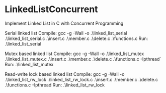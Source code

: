 # LinkedListConcurrent
Implement Linked List in C with Concurrent Programming

Serial linked list
Compile: gcc -g -Wall -o .\linked_list_serial .\linked_list_serial.c  .\insert.c .\member.c .\delete.c .\functions.c
Run: .\linked_list_serial

Mutex based linked list
Compile: gcc -g -Wall -o .\linked_list_mutex .\linked_list_mutex.c  .\insert.c .\member.c .\delete.c .\functions.c -Ipthread`
Run: .\linked_list_mutex <Thread Count>

Read-write lock based linked list
Compile: gcc -g -Wall -o .\linked_list_rw_lock .\linked_list_rw_lock.c  .\insert.c .\member.c .\delete.c .\functions.c -Ipthread
Run: .\linked_list_rw_lock <Thread Count>

